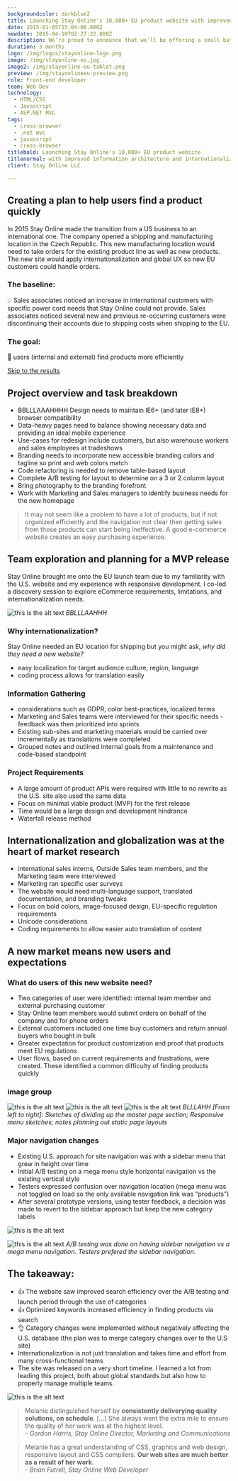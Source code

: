 ```yaml
---
backgroundcolor: darkblue2
title: Launching Stay Online's 10,000+ EU product website with improved information architecture and internationalization 
date: 2015-01-05T15:04:00.000Z
newdate: 2015-04-10T02:27:22.000Z
description: We’re proud to announce that we’ll be offering a small batch of Jamaica Blue Mountain coffee beans in our store next week.
duration: 3 months
logo: /img/logos/stayonline-logo.png
image: /img/stayonline-eu.jpg
image2: /img/stayonline-eu-tablet.png
preview: /img/stayonlineeu-preview.png
role: Front-end developer
team: Web Dev
technology:
  - HTML/CSS
  - Javascript 
  - ASP.NET MVC
tags:
  - cross-browser 
  - .net mvc
  - javascript
  - cross-browser
titlebold: Launching Stay Online's 10,000+ EU product website  
titlenormal: with improved information architecture and internationalization
client: Stay Online LLC.

---
```


<section class="content">

<div class="first">

## Creating a plan to help users find a product quickly
In 2015 Stay Online made the transition from a US business to an international one. The 
company opened a shipping and manufacturing location in the Czech Republic. This 
new manufacturing location would need to take orders for the existing product line as well as new products. The new site would apply internationalization and global UX so new EU customers could handle orders.

### The baseline:
💡 Sales associates noticed an increase in international customers with specific power cord needs that Stay Online could not provide. Sales associates noticed several new and previous re-occurring customers were discontinuing their accounts due to shipping costs when shipping to the EU.

### The goal:
🏁 users (internal and external) find products more efficiently

[Skip to the results](post/stayonline-eu/#the-takeaway)

</div>

<div class="div2">       

## Project overview and task breakdown 

- BBLLLAAAHHHH Design needs to maintain IE6+ (and later IE8+) browser compatibility
- Data-heavy pages need to balance showing necessary data and providing an ideal mobile experience
- Use-cases for redesign include customers, but also warehouse workers and sales employees at tradeshows
- Branding needs to incorporate new accessible branding colors and tagline so print and web colors match
- Code refactoring is needed to remove table-based layout
- Complete A/B testing for layout to determine on a 3 or 2 column layout
- Bring photography to the branding forefront
- Work with Marketing and Sales managers to identify business needs for the new homepage 

</div>


> It may not seem like a problem to have a lot of products, but if not organized efficiently and the navigation not clear then getting sales from those products can start being ineffective. A good e-commerce website creates an easy purchasing experience.

</section>

<section class="fullwidth purple">

<div role="presentation" class="fullwidth img" style="background-image: url(/img/stayonline-eu.jpg)">

</div>

<div>

## Team exploration and planning for a MVP release
Stay Online brought me onto the EU launch team due to my familiarity with the U.S. website and my experience with responsive development. I co-led a discovery session to explore eCommerce requirements, limitations, and internationalization 
needs.

![this is the alt text](/img/stayonline-eu-planning.jpg "Title is optional")
*BBLLLAAHHH*
 
### Why internationalization?
Stay Online needed an EU location for shipping but you might ask, *why did they need a new website?*
- easy localization for target audience culture, region, language
- coding process allows for translation easily

### Information Gathering  
- considerations such as GDPR, color best-practices, localized terms
- Marketing and Sales teams were interviewed for their specific needs - feedback was then prioritized into sprints      
- Existing sub-sites and marketing materials would be carried over incrementally as translations were completed
- Grouped notes and outlined internal goals from a maintenance and code-based standpoint
 
### Project Requirements  
- A large amount of product APIs were required with little to no rewrite as the U.S. site also used the same data     
- Focus on minimal viable product (MVP) for the first release 
- Time would be a large design and development hindrance
- Waterfall release method

</div>

</section>

<section>

## Internationalization and globalization was at the heart of market research 
- international sales interns, Outside Sales team members, and the Marketing team were interviewed      
- Marketing ran specific user surveys
- The website would need multi-language support, translated documentation, and branding tweaks
- Focus on bold colors, image-focused design, EU-specific regulation requirements
- Unicode considerations
- Coding requirements to allow easier auto translation of content 

</section>

<section>

## A new market means new users and expectations

### What do users of this new website need?  
- Two categories of user were identified: internal team member and external purchasing customer      
- Stay Online team members would submit orders on behalf of the company and for phone orders
- External customers included one time buy customers and return annual buyers who bought in bulk
- Greater expectation for product customization and proof that products meet EU regulations
- User flows, based on current requirements and frustrations, were created. These identified a common difficulty of finding products quickly

<!-- ![this is the alt text](/img/blog-chemex.jpg "Title is optional")

*[From left to right]:  Sketches of dividing up the master page section; Responsive menu sketches; notes planning out static page layouts* -->

### image group

![this is the alt text](/img/stayonline-eu-sketch3.png "Title is optional")
![this is the alt text](/img/stayonline-eu-sketch2.png "Title is optional")
![this is the alt text](/img/stayonline-eu-sketch1.png "Title is optional")
*BLLLAHH [From left to right]:  Sketches of dividing up the master page section; Responsive menu sketches; notes planning out static page layouts*

### Major navigation changes 
- Existing U.S. approach for site navigation was with a sidebar menu that grew in height over time      
- Initial A/B testing on a mega menu style horizontal navigation vs the existing vertical style
- Testers expressed confusion over navigation location (mega menu was not toggled on load so the only available navigation link was “products”)
- After several prototype versions, using tester feedback, a decision was made to revert to the sidebar approach but keep the new category labels

![this is the alt text](/img/stayonline-eu-design.jpg "Title is optional")

![this is the alt text](/img/stayonline-eu-design-abtest.jpg "Title is optional")
*A/B testing was done on having sidebar navigation vs a mega menu navigation. Testers prefered the sidebar navigation.* 

</section>

<section class="takeaway fullwidth">

## The takeaway:

- 👍 The website saw improved search efficiency over the A/B testing and launch period through the use of categories
- 👍 Optimized keywords increased efficiency in finding products via search
- 👌 Category changes were implemented without negatively affecting the U.S. database (the plan was to merge category changes over to the U.S site)
- Internationalization is not just translation and takes time and effort from many cross-functional teams  
- The site was released on a very short timeline. I learned a lot from leading this project, both about global standards but also how to properly manage multiple teams.

</section>

![this is the alt text](/img/eu-responsive.gif "Title is optional")


> Melanie distinguished herself by **consistently deliverying quality solutions, on schedule**. [...] She always went the extra mile to ensure the quality of her work was at the highest level.  
*- Gordon Harris, Stay Online Director, Marketing and Communications*

> Melanie has a great understanding of CSS, graphics and web design, responsive layout and CSS compilers. **Our web sites are much better as a result of her work**.  
*- Brian Futrell, Stay Online Web Developer*

